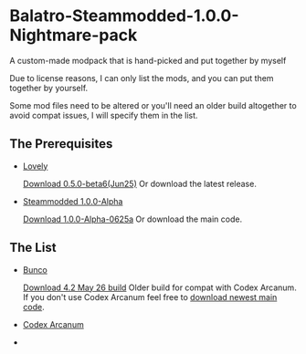 # Balatro-Steammodded-1.0.0-Nightmare-pack
A custom-made modpack that is hand-picked and put together by myself

Due to license reasons, I can only list the mods, and you can put them together by yourself.

Some mod files need to be altered or you'll need an older build altogether to avoid compat issues, I will specify them in the list.

## The Prerequisites

- [Lovely](https://github.com/ethangreen-dev/lovely-injector)

  [Download 0.5.0-beta6(Jun25)](https://github.com/ethangreen-dev/lovely-injector/releases/tag/v0.5.0-beta6)
  Or download the latest release.
  
- [Steammodded 1.0.0-Alpha](https://github.com/Steamopollys/Steamodded?tab=readme-ov-file)

  [Download 1.0.0-Alpha-0625a](https://github.com/Steamopollys/Steamodded/archive/refs/heads/main.zip)
  Or download the main code.

## The List

- [Bunco](https://github.com/Firch/Bunco/tree/a8287370fa87b1ffbff9e273c5a5159626b15cc6)

  [Download 4.2 May 26 build](https://github.com/Firch/Bunco/archive/a8287370fa87b1ffbff9e273c5a5159626b15cc6.zip)
  Older build for compat with Codex Arcanum. If you don't use Codex Arcanum feel free to [download newest main code](https://github.com/Firch/Bunco/archive/refs/heads/main.zip).
  
- [Codex Arcanum](https://github.com/itayfeder/Codex-Arcanum)
- 
